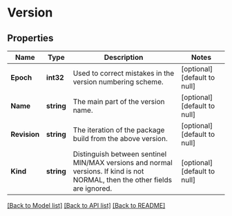 # Version

## Properties
Name | Type | Description | Notes
------------ | ------------- | ------------- | -------------
**Epoch** | **int32** | Used to correct mistakes in the version numbering scheme. | [optional] [default to null]
**Name** | **string** | The main part of the version name. | [optional] [default to null]
**Revision** | **string** | The iteration of the package build from the above version. | [optional] [default to null]
**Kind** | **string** | Distinguish between sentinel MIN/MAX versions and normal versions. If kind is not NORMAL, then the other fields are ignored. | [optional] [default to null]

[[Back to Model list]](../v1alpha1/README.md#documentation-for-models) [[Back to API list]](../v1alpha1/README.md#documentation-for-api-endpoints) [[Back to README]](../v1alpha1/README.md)


